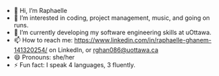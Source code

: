 - 👋 Hi, I’m Raphaelle
- 👀 I’m interested in coding, project management, music, and going on runs.
- 🌱 I’m currently developing my software engineering skills at uOttawa.
- 📫 How to reach me: https://www.linkedin.com/in/raphaelle-ghanem-141320254/ on LinkedIn, or rghan086@uottawa.ca
- 😄 Pronouns: she/her
- ⚡ Fun fact: I speak 4 languages, 3 fluently.

<!---
raphgh/raphgh is a ✨ special ✨ repository because its `README.md` (this file) appears on your GitHub profile.
You can click the Preview link to take a look at your changes.
--->

